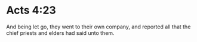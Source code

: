 # Acts 4:23

And being let go, they went to their own company, and reported all that the chief priests and elders had said unto them.